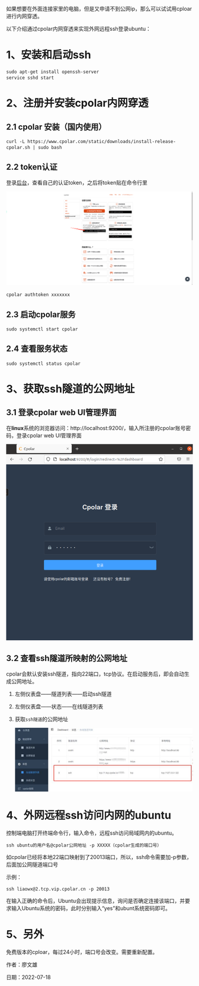 如果想要在外面连接家里的电脑，但是又申请不到公网ip，那么可以试试用cploar进行内网穿透。

以下介绍通过cpolar内网穿透来实现外网远程ssh登录ubuntu：

# 1、安装和启动ssh

```
sudo apt-get install openssh-server
service sshd start
```

# 2、注册并安装cpolar内网穿透

## 2.1 cpolar 安装（国内使用）

```
curl -L https://www.cpolar.com/static/downloads/install-release-cpolar.sh | sudo bash
```

## 2.2 token认证

登录[后台](https://www.cpolar.com/)，查看自己的认证token，之后将token贴在命令行里

![image-20220714201324105](pictures.assets/image-20220714201324105.png)

```
cpolar authtoken xxxxxxx
```

## 2.3 启动cpolar服务

```
sudo systemctl start cpolar
```

## 2.4 查看服务状态

```
sudo systemctl status cpolar
```

# 3、获取ssh隧道的公网地址

## 3.1 登录cpolar web UI管理界面

在**linux**系统的浏览器访问：http://localhost:9200/，输入所注册的cpolar账号密码，登录cpolar web UI管理界面

![image-20220714220346758](pictures.assets/image-20220714220346758.png)

## 3.2 查看ssh隧道所映射的公网地址

cpolar会默认安装ssh隧道，指向22端口，tcp协议。在启动服务后，即会自动生成公网地址。

1. 左侧仪表盘——隧道列表——启动ssh隧道

2. 左侧仪表盘——状态——在线隧道列表

3. 获取`ssh隧道`的公网地址

   ![img](pictures.assets/c10528e7c2c24d62aeb218b4336c31ef.png)

# 4、外网远程ssh访问内网的ubuntu

控制端电脑打开终端命令行，输入命令，远程ssh访问局域网内的ubuntu。

```
ssh ubuntu的用户名@cpolar公网地址 -p XXXXX（cpolar生成的端口号）
```

如cpolar已经将本地22端口映射到了20013端口，所以，ssh命令需要加-p参数，后面加公网隧道端口号

示例：

```
ssh liaowx@2.tcp.vip.cpolar.cn -p 20013
```

在输入正确的命令后，Ubuntu会出现提示信息，询问是否确定连接该端口，并要求输入Ubuntu系统的密码，此时分别输入“yes”和ubunt系统密码即可。



# 5、另外

免费版本的cploar，每过24小时，端口号会改变。需要重新配置。





作者：廖文雄

日期：2022-07-18